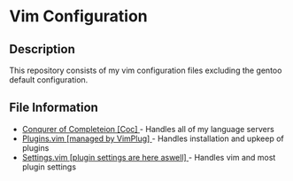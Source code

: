 # Vim Configuration

## Description

This repository consists of my vim configuration files excluding the gentoo default configuration.

## File Information

- <a href="./coc.vim">Conqurer of Completeion [Coc] </a> - Handles all of my language servers
- <a href="./plugins.vim">Plugins.vim [managed by VimPlug] </a> - Handles installation and upkeep of plugins
- <a href="./settings.vim">Settings.vim [plugin settings are here aswell] </a> - Handles vim and most plugin settings
